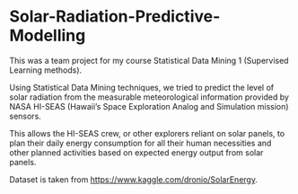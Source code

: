 # Solar-Radiation-Predictive-Modelling

This was a team project for my course Statistical Data Mining 1 (Supervised Learning methods).

Using Statistical Data Mining techniques, we tried to predict the level of solar radiation from the measurable meteorological information provided by NASA HI-SEAS (Hawaii’s Space Exploration Analog and Simulation mission) sensors.

This allows the HI-SEAS crew, or other explorers reliant on solar panels, to plan their daily energy consumption for all their human necessities and other planned activities based on expected energy output from solar panels.

Dataset is taken from https://www.kaggle.com/dronio/SolarEnergy.

